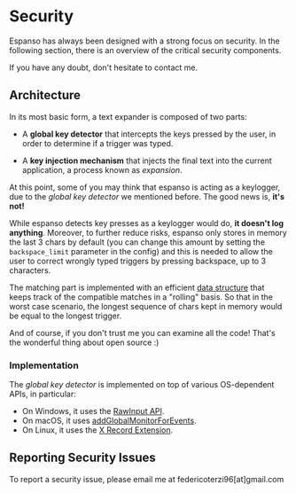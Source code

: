 # Security

Espanso has always been designed with a strong focus on security. 
In the following section, there is an overview of the critical security
components.

If you have any doubt, don't hesitate to contact me.

## Architecture

In its most basic form, a text expander is composed of two parts:

* A **global key detector** that intercepts the keys pressed by the user, 
in order to determine if a trigger was typed.

* A **key injection mechanism** that injects the
final text into the current application, a process known as *expansion*.

At this point, some of you may think that espanso is acting as a keylogger,
due to the *global key detector* we mentioned before. The good news is, **it's not!**

While espanso detects key presses as a keylogger would do,
**it doesn't log anything**. Moreover, to further reduce risks, espanso only
stores in memory the last 3 chars by default (you can change this amount by
setting the `backspace_limit` parameter in the config) and this is needed
to allow the user to correct wrongly typed triggers by pressing backspace,
up to 3 characters.

The matching part is implemented with an efficient [data structure](https://github.com/federico-terzi/espanso/blob/master/src/matcher/scrolling.rs) 
that keeps track of the compatible matches in a "rolling" basis. So that in the worst case scenario,
the longest sequence of chars kept in memory would be equal to the longest trigger.

And of course, if you don't trust me you can examine all the code! That's
the wonderful thing about open source :)

### Implementation

The *global key detector* is implemented on top of various OS-dependent APIs, in particular:

* On Windows, it uses the [RawInput API](https://docs.microsoft.com/en-us/windows/win32/inputdev/raw-input).
* On macOS, it uses [addGlobalMonitorForEvents](https://developer.apple.com/documentation/appkit/nsevent/1535472-addglobalmonitorforevents).
* On Linux, it uses the [X Record Extension](https://www.x.org/releases/X11R7.6/doc/libXtst/recordlib.html).

## Reporting Security Issues

To report a security issue, please email me at federicoterzi96[at]gmail.com